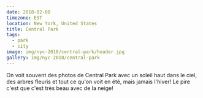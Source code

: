 ```yaml
---
date: 2018-02-08
timezone: EST
location: New York, United States
title: Central Park
tags:
  - park
  - city
image: img/nyc-2018/central-park/header.jpg
gallery: img/nyc-2018/central-park
---
```

  
On voit souvent des photos de Central Park avec un soleil haut dans le ciel, 
des arbres fleuris et tout ce qu'on voit en été, mais jamais l'hiver! 
Le pire c'est que c'est très beau avec de la neige!